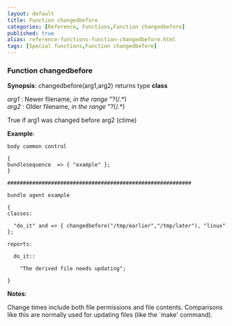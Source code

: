 ```yaml
---
layout: default
title: Function changedbefore
categories: [Reference, Functions,Function changedbefore]
published: true
alias: reference-functions-function-changedbefore.html
tags: [Special functions,Function changedbefore]
---
```


### Function changedbefore

**Synopsis**: changedbefore(arg1,arg2) returns type **class**

  
 *arg1* : Newer filename, *in the range* "?(/.\*)   
 *arg2* : Older filename, *in the range* "?(/.\*)   

True if arg1 was changed before arg2 (ctime)

**Example**:  
   

```cf3
body common control

{
bundlesequence  => { "example" };
}

###########################################################

bundle agent example

{     
classes:

  "do_it" and => { changedbefore("/tmp/earlier","/tmp/later"), "linux" }; 

reports:

  do_it::

    "The derived file needs updating";

}
```

**Notes**:  
   

Change times include both file permissions and file contents.
Comparisons like this are normally used for updating files (like the
\`make' command).

